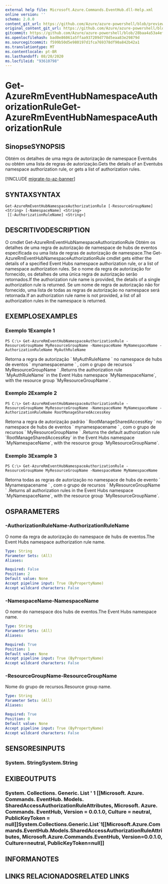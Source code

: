 ```yaml
---
external help file: Microsoft.Azure.Commands.EventHub.dll-Help.xml
online version: ''
schema: 2.0.0
content_git_url: https://github.com/Azure/azure-powershell/blob/preview/src/ResourceManager/EventHub/Commands.EventHub/help/Get-AzureRmEventHubNamespaceAuthorizationRule.md
original_content_git_url: https://github.com/Azure/azure-powershell/blob/preview/src/ResourceManager/EventHub/Commands.EventHub/help/Get-AzureRmEventHubNamespaceAuthorizationRule.md
gitcommit: https://github.com/Azure/azure-powershell/blob/28baa4a53a4efceb1197c032a8db08e199f0858d
ms.openlocfilehash: bad0e86061a5ffaa937209d778d5eaa83e29879d
ms.sourcegitcommit: f599b50d5e980197d1fca769378df90a842b42a1
ms.translationtype: MT
ms.contentlocale: pt-BR
ms.lasthandoff: 08/20/2020
ms.locfileid: "93610798"
---
```

# <span data-ttu-id="6b027-101">Get-AzureRmEventHubNamespaceAuthorizationRule</span><span class="sxs-lookup"><span data-stu-id="6b027-101">Get-AzureRmEventHubNamespaceAuthorizationRule</span></span>

## <span data-ttu-id="6b027-102">Sinopse</span><span class="sxs-lookup"><span data-stu-id="6b027-102">SYNOPSIS</span></span>
<span data-ttu-id="6b027-103">Obtém os detalhes de uma regra de autorização de namespace Eventubs ou obtém uma lista de regras de autorização.</span><span class="sxs-lookup"><span data-stu-id="6b027-103">Gets the details of an Eventubs namespace authorization rule, or gets a list of authorization rules.</span></span>

[!INCLUDE [migrate-to-az-banner](../../includes/migrate-to-az-banner.md)]

## <span data-ttu-id="6b027-104">SYNTAX</span><span class="sxs-lookup"><span data-stu-id="6b027-104">SYNTAX</span></span>

```
Get-AzureRmEventHubNamespaceAuthorizationRule [-ResourceGroupName] <String> [-NamespaceName] <String>
 [[-AuthorizationRuleName] <String>]
```

## <span data-ttu-id="6b027-105">DESCRITIVO</span><span class="sxs-lookup"><span data-stu-id="6b027-105">DESCRIPTION</span></span>
<span data-ttu-id="6b027-106">O cmdlet Get-AzureRmEventHubNamespaceAuthorizationRule Obtém os detalhes de uma regra de autorização de namespace de hubs de eventos especificada ou uma lista de regras de autorização de namespace.</span><span class="sxs-lookup"><span data-stu-id="6b027-106">The Get-AzureRmEventHubNamespaceAuthorizationRule cmdlet gets either the details of a specified Event Hubs namespace authorization rule, or a list of namespace authorization rules.</span></span>
<span data-ttu-id="6b027-107">Se o nome da regra de autorização for fornecido, os detalhes de uma única regra de autorização serão retornados.</span><span class="sxs-lookup"><span data-stu-id="6b027-107">If the authorization rule name is provided, the details of a single authorization rule is returned.</span></span>
<span data-ttu-id="6b027-108">Se um nome de regra de autorização não for fornecido, uma lista de todas as regras de autorização no namespace será retornada.</span><span class="sxs-lookup"><span data-stu-id="6b027-108">If an authorization rule name is not provided, a list of all authorization rules in the namespace is returned.</span></span>

## <span data-ttu-id="6b027-109">EXEMPLOS</span><span class="sxs-lookup"><span data-stu-id="6b027-109">EXAMPLES</span></span>

### <span data-ttu-id="6b027-110">Exemplo 1</span><span class="sxs-lookup"><span data-stu-id="6b027-110">Example 1</span></span>
```
PS C:\> Get-AzureRmEventHubNamespaceAuthorizationRule -ResourceGroupName MyResourceGroupName -NamespaceName MyNamespaceName -AuthorizationRuleName MyAuthRuleName
```

<span data-ttu-id="6b027-111">Retorna a regra de autorização \` MyAuthRuleName \` no namespace de hubs de eventos \` mynamespacename \` , com o grupo de recursos \` MyResourceGroupName \` .</span><span class="sxs-lookup"><span data-stu-id="6b027-111">Returns the authorization rule \`MyAuthRuleName\` in the Event Hubs namespace \`MyNamespaceName\`, with the resource group \`MyResourceGroupName\`.</span></span>

### <span data-ttu-id="6b027-112">Exemplo 2</span><span class="sxs-lookup"><span data-stu-id="6b027-112">Example 2</span></span>
```
PS C:\> Get-AzureRmEventHubNamespaceAuthorizationRule -ResourceGroupName MyResourceGroupName -NamespaceName MyNamespaceName -AuthorizationRuleName RootManageSharedAccessKey
```

<span data-ttu-id="6b027-113">Retorna a regra de autorização padrão \` RootManageSharedAccessKey \` no namespace de hubs de eventos \` mynamespacename \` , com o grupo de recursos \` MyResourceGroupName \` .</span><span class="sxs-lookup"><span data-stu-id="6b027-113">Returns the default authorization rule \`RootManageSharedAccessKey\` in the Event Hubs namespace \`MyNamespaceName\`, with the resource group \`MyResourceGroupName\`.</span></span>

### <span data-ttu-id="6b027-114">Exemplo 3</span><span class="sxs-lookup"><span data-stu-id="6b027-114">Example 3</span></span>
```
PS C:\> Get-AzureRmEventHubNamespaceAuthorizationRule -ResourceGroupName MyResourceGroupName -NamespaceName MyNamespaceName
```

<span data-ttu-id="6b027-115">Retorna todas as regras de autorização no namespace de hubs de evento \` Mynamespacename \` , com o grupo de recursos \` MyResourceGroupName \` .</span><span class="sxs-lookup"><span data-stu-id="6b027-115">Returns all authorization rules in the Event Hubs namespace \`MyNamespaceName\`, with the resource group \`MyResourceGroupName\`.</span></span>

## <span data-ttu-id="6b027-116">OS</span><span class="sxs-lookup"><span data-stu-id="6b027-116">PARAMETERS</span></span>

### <span data-ttu-id="6b027-117">-AuthorizationRuleName</span><span class="sxs-lookup"><span data-stu-id="6b027-117">-AuthorizationRuleName</span></span>
<span data-ttu-id="6b027-118">O nome da regra de autorização do namespace de hubs de eventos.</span><span class="sxs-lookup"><span data-stu-id="6b027-118">The Event Hubs namespace authorization rule name.</span></span>

```yaml
Type: String
Parameter Sets: (All)
Aliases: 

Required: False
Position: 2
Default value: None
Accept pipeline input: True (ByPropertyName)
Accept wildcard characters: False
```

### <span data-ttu-id="6b027-119">-NamespaceName</span><span class="sxs-lookup"><span data-stu-id="6b027-119">-NamespaceName</span></span>
<span data-ttu-id="6b027-120">O nome do namespace dos hubs de eventos.</span><span class="sxs-lookup"><span data-stu-id="6b027-120">The Event Hubs namespace name.</span></span>

```yaml
Type: String
Parameter Sets: (All)
Aliases: 

Required: True
Position: 1
Default value: None
Accept pipeline input: True (ByPropertyName)
Accept wildcard characters: False
```

### <span data-ttu-id="6b027-121">-ResourceGroupName</span><span class="sxs-lookup"><span data-stu-id="6b027-121">-ResourceGroupName</span></span>
<span data-ttu-id="6b027-122">Nome do grupo de recursos.</span><span class="sxs-lookup"><span data-stu-id="6b027-122">Resource group name.</span></span>

```yaml
Type: String
Parameter Sets: (All)
Aliases: 

Required: True
Position: 0
Default value: None
Accept pipeline input: True (ByPropertyName)
Accept wildcard characters: False
```

## <span data-ttu-id="6b027-123">SENSORES</span><span class="sxs-lookup"><span data-stu-id="6b027-123">INPUTS</span></span>

### <span data-ttu-id="6b027-124">System. String</span><span class="sxs-lookup"><span data-stu-id="6b027-124">System.String</span></span>

## <span data-ttu-id="6b027-125">EXIBE</span><span class="sxs-lookup"><span data-stu-id="6b027-125">OUTPUTS</span></span>

### <span data-ttu-id="6b027-126">System. Collections. Generic. List ' 1 [[Microsoft. Azure. Commands. EventHub. Models. SharedAccessAuthorizationRuleAttributes, Microsoft. Azure. Commands. EventHub, Version = 0.0.1.0, Culture = neutral, PublicKeyToken = null]]</span><span class="sxs-lookup"><span data-stu-id="6b027-126">System.Collections.Generic.List\`1[[Microsoft.Azure.Commands.EventHub.Models.SharedAccessAuthorizationRuleAttributes, Microsoft.Azure.Commands.EventHub, Version=0.0.1.0, Culture=neutral, PublicKeyToken=null]]</span></span>

## <span data-ttu-id="6b027-127">INFORMA</span><span class="sxs-lookup"><span data-stu-id="6b027-127">NOTES</span></span>

## <span data-ttu-id="6b027-128">LINKS RELACIONADOS</span><span class="sxs-lookup"><span data-stu-id="6b027-128">RELATED LINKS</span></span>

